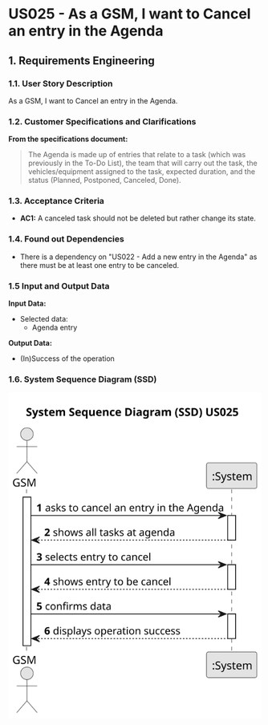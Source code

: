 # US025 - As a GSM, I want to Cancel an entry in the Agenda


## 1. Requirements Engineering

### 1.1. User Story Description

As a GSM, I want to Cancel an entry in the Agenda.

### 1.2. Customer Specifications and Clarifications 

**From the specifications document:**

>	The Agenda is made
up of entries that relate to a task (which was previously in the To-Do List),
the team that will carry out the task, the vehicles/equipment assigned to
the task, expected duration, and the status (Planned, Postponed, Canceled,
Done).


### 1.3. Acceptance Criteria

* **AC1:** A canceled task should not be deleted but rather change its state.

### 1.4. Found out Dependencies

* There is a dependency on "US022 - Add a new entry in the Agenda" as there must be at least one entry to be canceled.

### 1.5 Input and Output Data

**Input Data:**


* Selected data:
    * Agenda entry

**Output Data:**

* (In)Success of the operation

### 1.6. System Sequence Diagram (SSD)

![System Sequence Diagram - Alternative One](svg/us025-system-sequence-diagram.svg)

